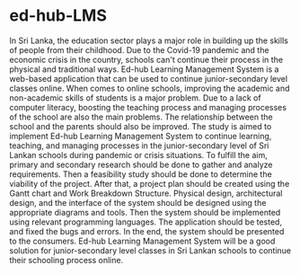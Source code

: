 # ed-hub-LMS
In Sri Lanka, the education sector plays a major role in building up the skills of people from their childhood. Due to the Covid-19 pandemic and the economic crisis in the country, schools can't continue their process in the physical and traditional ways. Ed-hub Learning Management System is a web-based application that can be used to continue junior-secondary level classes online. When comes to online schools, improving the academic and non-academic skills of students is a major problem. Due to a lack of computer literacy, boosting the teaching process and managing processes of the school are also the main problems. The relationship between the school and the parents should also be improved. The study is aimed to implement Ed-hub Learning Management System to continue learning, teaching, and managing processes in the junior-secondary level of Sri Lankan schools during pandemic or crisis situations. To fulfill the aim, primary and secondary research should be done to gather and analyze requirements. Then a feasibility study should be done to determine the viability of the project. After that, a project plan should be created using the Gantt chart and Work Breakdown Structure. Physical design, architectural design, and the interface of the system should be designed using the appropriate diagrams and tools. Then the system should be implemented using relevant programming languages. The application should be tested, and fixed the bugs and errors. In the end, the system should be presented to the consumers. Ed-hub Learning Management System will be a good solution for junior-secondary level classes in Sri Lankan schools to continue their schooling process online.
